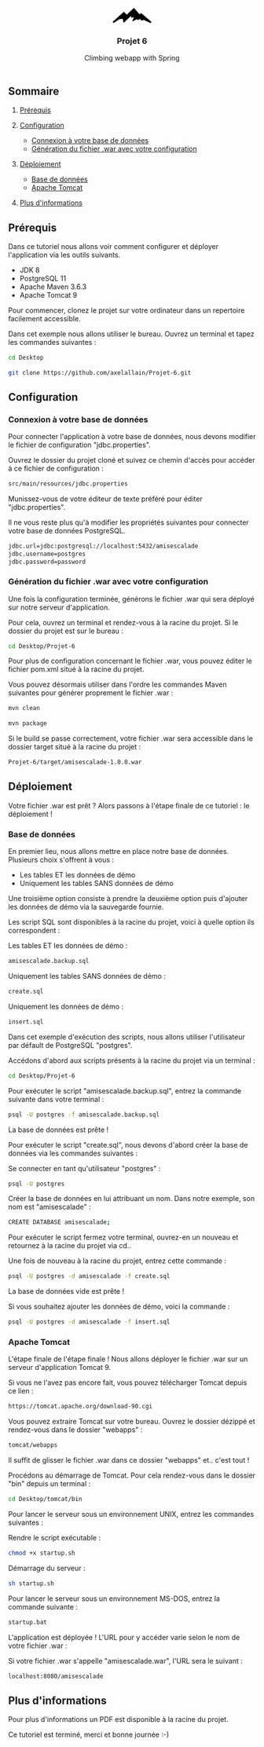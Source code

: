 <!-- LOGO DU PROJET -->
<br />
<p align="center">
  <a href="https://github.com/axelallain/Projet-6">
    <img src="src/main/resources/static/img/logo.png" alt="Logo" width="80" height="32">
  </a>

  <h3 align="center">Projet 6</h3>

  <p align="center">
    Climbing webapp with Spring
    <br />
    <br />
  </p>
</p>



<!-- SOMMAIRE -->
## Sommaire

1. [Prérequis](#prérequis)
2. [Configuration](#configuration)
    * [Connexion à votre base de données](#connexion-à-votre-base-de-données)
    * [Génération du fichier .war avec votre configuration](#génération-du-fichier-war-avec-votre-configuration) 
    
3. [Déploiement](#déploiement)
    * [Base de données](#base-de-données)
    * [Apache Tomcat](#apache-tomcat)
    
4. [Plus d'informations](#plus-dinformations)

<!-- PRÉREQUIS -->
## Prérequis

Dans ce tutoriel nous allons voir comment configurer et déployer l'application via les outils suivants.

* JDK 8
* PostgreSQL 11
* Apache Maven 3.6.3
* Apache Tomcat 9

Pour commencer, clonez le projet sur votre ordinateur dans un repertoire facilement accessible.

Dans cet exemple nous allons utiliser le bureau. Ouvrez un terminal et tapez les commandes suivantes :

```sh
cd Desktop
```
```sh
git clone https://github.com/axelallain/Projet-6.git
```

<!-- CONFIGURATION -->
## Configuration

### Connexion à votre base de données

Pour connecter l'application à votre base de données, nous devons modifier le fichier de configuration "jdbc.properties".

Ouvrez le dossier du projet cloné et suivez ce chemin d'accès pour accéder à ce fichier de configuration :
```sh
src/main/resources/jdbc.properties
```
Munissez-vous de votre éditeur de texte préféré pour éditer "jdbc.properties".

Il ne vous reste plus qu'à modifier les propriétés suivantes pour connecter votre base de données PostgreSQL.
```properties
jdbc.url=jdbc:postgresql://localhost:5432/amisescalade
jdbc.username=postgres
jdbc.password=password
```

### Génération du fichier .war avec votre configuration

Une fois la configuration terminée, générons le fichier .war qui sera déployé sur notre serveur d'application.

Pour cela, ouvrez un terminal et rendez-vous à la racine du projet. Si le dossier du projet est sur le bureau :
```sh
cd Desktop/Projet-6
```

Pour plus de configuration concernant le fichier .war, vous pouvez éditer le fichier pom.xml situé à la racine du projet.

Vous pouvez désormais utiliser dans l'ordre les commandes Maven suivantes pour générer proprement le fichier .war :
```sh
mvn clean
```
```sh
mvn package
```

Si le build se passe correctement, votre fichier .war sera accessible dans le dossier target situé à la racine du projet :
```sh
Projet-6/target/amisescalade-1.0.0.war
```

<!-- DÉPLOIEMENT -->
## Déploiement

Votre fichier .war est prêt ? Alors passons à l'étape finale de ce tutoriel : le déploiement !

### Base de données

En premier lieu, nous allons mettre en place notre base de données. Plusieurs choix s'offrent à vous :

* Les tables ET les données de démo
* Uniquement les tables SANS données de démo

Une troisième option consiste à prendre la deuxième option puis d'ajouter les données de démo via la sauvegarde fournie.

Les script SQL sont disponibles à la racine du projet, voici à quelle option ils correspondent :

Les tables ET les données de démo :
```sh
amisescalade.backup.sql
```

Uniquement les tables SANS données de démo :
```sh
create.sql
```

Uniquement les données de démo :
```sh
insert.sql
```

Dans cet exemple d'exécution des scripts, nous allons utiliser l'utilisateur par défault de PostgreSQL "postgres".

Accédons d'abord aux scripts présents à la racine du projet via un terminal :
```sh
cd Desktop/Projet-6
```

Pour exécuter le script "amisescalade.backup.sql", entrez la commande suivante dans votre terminal :

```sh
psql -U postgres -f amisescalade.backup.sql
```

La base de données est prête !

Pour exécuter le script "create.sql", nous devons d'abord créer la base de données via les commandes suivantes :

Se connecter en tant qu'utilisateur "postgres" :
```sh
psql -U postgres
```

Créer la base de données en lui attribuant un nom. Dans notre exemple, son nom est "amisescalade" :
```sh
CREATE DATABASE amisescalade;
```

Pour exécuter le script fermez votre terminal, ouvrez-en un nouveau et retournez à la racine du projet via cd..

Une fois de nouveau à la racine du projet, entrez cette commande :
```sh
psql -U postgres -d amisescalade -f create.sql
```

La base de données vide est prête !

Si vous souhaitez ajouter les données de démo, voici la commande :
```sh
psql -U postgres -d amisescalade -f insert.sql
```

### Apache Tomcat

L'étape finale de l'étape finale ! Nous allons déployer le fichier .war sur un serveur d'application Tomcat 9.

Si vous ne l'avez pas encore fait, vous pouvez télécharger Tomcat depuis ce lien :
```sh
https://tomcat.apache.org/download-90.cgi
```

Vous pouvez extraire Tomcat sur votre bureau. Ouvrez le dossier dézippé et rendez-vous dans le dossier "webapps" :
```sh
tomcat/webapps
```

Il suffit de glisser le fichier .war dans ce dossier "webapps" et.. c'est tout !

Procédons au démarrage de Tomcat. Pour cela rendez-vous dans le dossier "bin" depuis un terminal :
```sh
cd Desktop/tomcat/bin
```

Pour lancer le serveur sous un environnement UNIX, entrez les commandes suivantes :

Rendre le script exécutable :
```sh
chmod +x startup.sh
```

Démarrage du serveur :
```sh
sh startup.sh
```

Pour lancer le serveur sous un environnement MS-DOS, entrez la commande suivante :
```sh
startup.bat
```

L'application est déployée ! L'URL pour y accéder varie selon le nom de votre fichier .war :

Si votre fichier .war s'appelle "amisescalade.war", l'URL sera le suivant :
```sh
localhost:8080/amisescalade
```

<!-- PLUS D'INFORMATIONS -->
## Plus d'informations

Pour plus d'informations un PDF est disponible à la racine du projet.

Ce tutoriel est terminé, merci et bonne journée :-)
